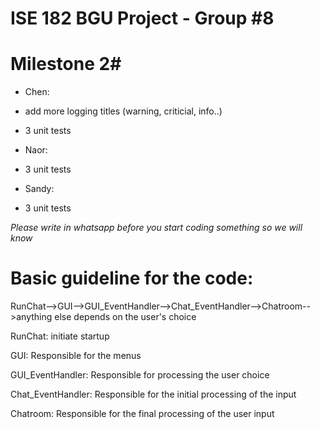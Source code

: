 # ISE 182 BGU Project - Group #8

# Milestone 2#

- Chen:

- add more logging titles (warning, criticial, info..)

- 3 unit tests

- Naor:

- 3 unit tests

- Sandy:

- 3 unit tests

*Please write in whatsapp before you start coding something so we will know*

# Basic guideline for the code:
RunChat-->GUI-->GUI_EventHandler-->Chat_EventHandler-->Chatroom-->anything else depends on the user's choice

RunChat: initiate startup

GUI: Responsible for the menus

GUI_EventHandler: Responsible for processing the user choice

Chat_EventHandler: Responsible for the initial processing of the input

Chatroom: Responsible for the final processing of the user input

